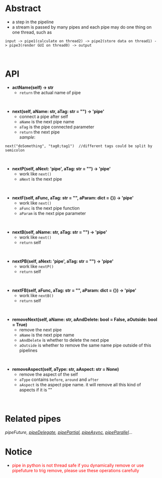 # Abstract
* a step in the pipeline  
* a stream is passed by many pipes and each pipe may do one thing on one thread, such as  
```
input -> pipe1(calculate on thread2) -> pipe2(store data on thread1) -> pipe3(render GUI on thread0) -> output
```  
</br>

# API
* **actName(self) -> str**  
    - `return` the actual name of pipe  
</br>

* **next(self, aName: str, aTag: str = "") -> 'pipe'**  
    - connect a pipe after self  
    - `aName` is the next pipe name
    - `aTag` is the pipe connected parameter  
    - `return` the next pipe  
_sample_:
```
next("doSomething", "tag0;tag1")  //different tags could be split by semicolon
```  
</br>

* **nextP(self, aNext: 'pipe', aTag: str = "") -> 'pipe'**  
    - work like `next()`  
    - `aNext` is the next pipe  
</br>

* **nextF(self, aFunc, aTag: str = "", aParam: dict = {}) -> 'pipe'**  
    - work like `next()`  
    - `aFunc` is the next pipe function  
    - `aParam` is the next pipe parameter  
</br>

* **nextB(self, aName: str, aTag: str = "") -> 'pipe'**  
    - work like `next()`  
    - `return` self  
</br>

* **nextPB(self, aNext: 'pipe', aTag: str = "") -> 'pipe'**  
    - work like `nextP()`  
    - `return` self  
</br>

* **nextFB(self, aFunc, aTag: str = "", aParam: dict = {}) -> 'pipe'**  
    - work like `nextB()`  
    - `return` self  
</br>

* **removeNext(self, aName: str, aAndDelete: bool = False, aOutside: bool = True)**  
    - remove the next pipe  
    - `aName` is the next pipe name  
    - `aAndDelete` is whether to delete the next pipe  
    - `aOutside` is whether to remove the same name pipe outside of this pipelines  
</br>

* **removeAspect(self, aType: str, aAspect: str = None)**  
    - remove the aspect of the self  
    - `aType` contains `before`, `around` and `after`  
    - `aAspect` is the aspect pipe name. it will remove all this kind of aspects if it is ""  
</br>

# Related pipes
_pipeFuture, [pipeDelegate](pipes/pipeDelegate.md), [pipePartial](pipes/pipePartial.md), [pipeAsync](pipes/pipeAsync.md), [pipeParallel](pipes/pipeParallel.md)..._  

# Notice  
- <font color="red">pipe in python is not thread safe if you dynamically remove or use pipefuture to trig remove, please use these operations carefully</font><br />  
</br>